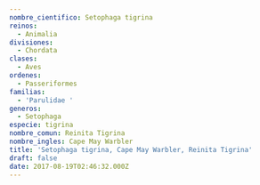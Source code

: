 ```yaml
---
nombre_cientifico: Setophaga tigrina
reinos:
  - Animalia
divisiones:
  - Chordata
clases:
  - Aves
ordenes:
  - Passeriformes
familias:
  - 'Parulidae '
generos:
  - Setophaga
especie: tigrina
nombre_comun: Reinita Tigrina
nombre_ingles: Cape May Warbler
title: 'Setophaga tigrina, Cape May Warbler, Reinita Tigrina'
draft: false
date: 2017-08-19T02:46:32.000Z
---
```


